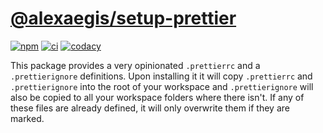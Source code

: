 # [@alexaegis/setup-prettier](https://github.com/AlexAegis/js-tooling/tree/master/packages/setup-prettier)

[![npm](https://img.shields.io/npm/v/@alexaegis/setup-prettier/latest)](https://www.npmjs.com/package/@alexaegis/setup-prettier)
[![ci](https://github.com/AlexAegis/js-tooling/actions/workflows/cicd.yml/badge.svg)](https://github.com/AlexAegis/js-tooling/actions/workflows/cicd.yml)
[![codacy](https://app.codacy.com/project/badge/Grade/7939332dc9454dc1b0529e720ff902e6)](https://www.codacy.com/gh/AlexAegis/js-tooling/dashboard?utm_source=github.com&utm_medium=referral&utm_content=AlexAegis/js-tooling&utm_campaign=Badge_Grade)

This package provides a very opinionated `.prettierrc` and a `.prettierignore`
definitions. Upon installing it it will copy `.prettierrc` and `.prettierignore`
into the root of your workspace and `.prettierignore` will also be copied to all
your workspace folders where there isn't. If any of these files are already
defined, it will only overwrite them if they are marked.
